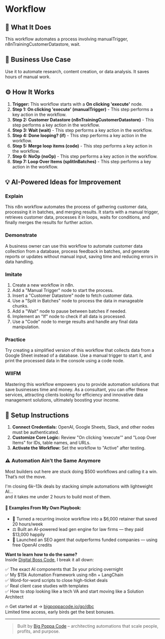 # Workflow

## 🚀 What It Does
This workflow automates a process involving manualTrigger, n8nTrainingCustomerDatastore, wait.

## 💼 Business Use Case
Use it to automate research, content creation, or data analysis. It saves hours of manual work.

## ⚙️ How It Works
1.  **Trigger:** This workflow starts with a **On clicking 'execute'** node.
2. **Step 1: On clicking 'execute' (manualTrigger)** - This step performs a key action in the workflow.
3. **Step 2: Customer Datastore (n8nTrainingCustomerDatastore)** - This step performs a key action in the workflow.
4. **Step 3: Wait (wait)** - This step performs a key action in the workflow.
5. **Step 4: Done looping? (if)** - This step performs a key action in the workflow.
6. **Step 5: Merge loop items (code)** - This step performs a key action in the workflow.
7. **Step 6: NoOp (noOp)** - This step performs a key action in the workflow.
8. **Step 7: Loop Over Items (splitInBatches)** - This step performs a key action in the workflow.

## 💡 AI-Powered Ideas for Improvement
### Explain
This n8n workflow automates the process of gathering customer data, processing it in batches, and merging results. It starts with a manual trigger, retrieves customer data, processes it in loops, waits for conditions, and finally merges the results for further action.

### Demonstrate
A business owner can use this workflow to automate customer data collection from a database, process feedback in batches, and generate reports or updates without manual input, saving time and reducing errors in data handling.

### Imitate
1. Create a new workflow in n8n.
2. Add a "Manual Trigger" node to start the process.
3. Insert a "Customer Datastore" node to fetch customer data.
4. Use a "Split in Batches" node to process the data in manageable chunks.
5. Add a "Wait" node to pause between batches if needed.
6. Implement an "If" node to check if all data is processed.
7. Use a "Code" node to merge results and handle any final data manipulation.

### Practice
Try creating a simplified version of this workflow that collects data from a Google Sheet instead of a database. Use a manual trigger to start it, and print the processed data in the console using a code node.

### WIIFM
Mastering this workflow empowers you to provide automation solutions that save businesses time and money. As a consultant, you can offer these services, attracting clients looking for efficiency and innovative data management solutions, ultimately boosting your income.

## 🔧 Setup Instructions
1. **Connect Credentials:** OpenAI, Google Sheets, Slack, and other nodes must be authenticated.
2. **Customize Core Logic:** Review "On clicking 'execute'" and "Loop Over Items" for IDs, table names, and URLs.
3. **Activate the Workflow:** Set the workflow to "Active" after testing.

### ⚠️ Automation Ain’t the Same Anymore

Most builders out here are stuck doing $500 workflows and calling it a win.  
That’s not the move.  

I'm closing $6k–$13k deals by stacking simple automations with lightweight AI...  
and it takes me under 2 hours to build most of them.

#### 🧠 Examples From My Own Playbook:
- 🔁 Turned a recurring invoice workflow into a $6,000 retainer that saved 20 hours/week  
- ⚖️ Built an AI-powered lead gen engine for law firms — they paid $13,000 happily  
- 🚀 Launched an SEO agent that outperforms funded companies — using free OpenAI credits  

**Want to learn how to do the same?**  
Inside [Digital Boss Code](https://bigpoppacode.io/go/dbc), I break it all down:

✅ The exact AI components that 3x your pricing overnight  
✅ My $15k Automation Framework using n8n + LangChain  
✅ Word-for-word scripts to close high-ticket deals  
✅ Real client case studies with templates  
✅ How to stop looking like a tech VA and start moving like a Solution Architect  

🔥 Get started at → [bigpoppacode.io/go/dbc](https://bigpoppacode.io/go/dbc)  
Limited time access, early birds get the best bonuses.

---
> Built by [Big Poppa Code](https://bigpoppacode.io) – architecting automations that scale people, profits, and purpose.
